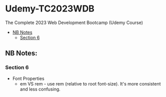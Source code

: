 # Udemy-TC2023WDB

The Complete 2023 Web Development Bootcamp (Udemy Course)

-   [NB Notes](#nb-notes)
    -   [Section 6](#section-6)

## NB Notes:

### Section 6

-   Font Properties
    -   em VS rem - use rem (relative to root font-size). It's more consistent and less confusing.
